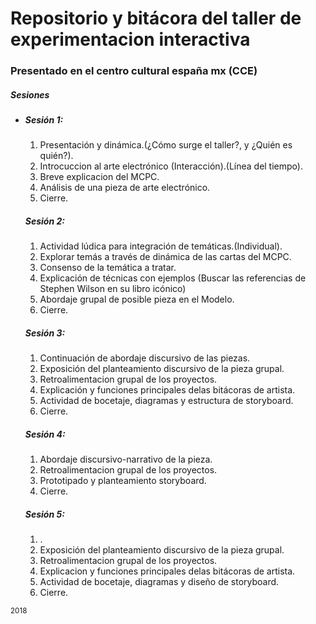 <h1> Repositorio y bitácora del taller de experimentacion interactiva </h1>
<h3> Presentado en el centro cultural españa mx (CCE) </h3>

<h5> Sesiones </h5>
<ul>
  <li>
   <h5>Sesión 1:</h5>
   <ol>
     <li>Presentación y dinámica.(¿Cómo surge el taller?, y ¿Quién es quién?).</li>
     <li>Introcuccion al arte electrónico (Interacción).(Línea del tiempo).</li>
     <li>Breve explicacion del MCPC.</li>
     <li>Análisis de una pieza de arte electrónico.</li>
     <li>Cierre.</li>
   </ol>
  </li>
  <h5>Sesión 2:</h5>
  <ol>
    <li>Actividad lúdica para integración de temáticas.(Individual).</li>
    <li>Explorar temás a través de dinámica de las cartas del MCPC.</li>
    <li>Consenso de la temática a tratar.</li>
    <li>Explicación de técnicas con ejemplos (Buscar las referencias de Stephen Wilson en su libro icónico)</li>
    <li>Abordaje grupal de posible pieza en el Modelo.</li>
    <li>Cierre.</li>
  </ol>
  <h5>Sesión 3:</h5>
  <ol>
    <li>Continuación de abordaje discursivo de las piezas.</li>
    <li>Exposición del planteamiento discursivo de la pieza grupal.</li>
    <li>Retroalimentacion grupal de los proyectos.</li>
    <li>Explicación y funciones principales delas bitácoras de artista.</li>
    <li>Actividad de bocetaje, diagramas y estructura de storyboard.</li>
    <li>Cierre.</li>
  </ol>
  <h5>Sesión 4:</h5>
  <ol>
    <li>Abordaje discursivo-narrativo de la pieza.</li>
    <li>Retroalimentacion grupal de los proyectos.</li>
    <li>Prototipado y planteamiento storyboard.</li>
    <li>Cierre.</li>
  </ol>
  <h5>Sesión 5:</h5>
  <ol>
    <li>.</li>
    <li>Exposición del planteamiento discursivo de la pieza grupal.</li>
    <li>Retroalimentacion grupal de los proyectos.</li>
    <li>Explicacion y funciones principales delas bitácoras de artista.</li>
    <li>Actividad de bocetaje, diagramas y diseño de storyboard.</li>
    <li>Cierre.</li>
  </ol>
 </li>
</ul>

<sub>2018</sub>

